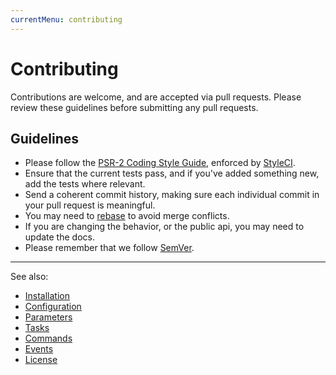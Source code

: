 ```yaml
---
currentMenu: contributing
---
```


# Contributing

Contributions are welcome, and are accepted via pull requests.
Please review these guidelines before submitting any pull requests.

## Guidelines

* Please follow the [PSR-2 Coding Style Guide](http://www.php-fig.org/psr/psr-2/),
enforced by [StyleCI](https://styleci.io/).
* Ensure that the current tests pass, and if you've added something new, add the tests where relevant.
* Send a coherent commit history, making sure each individual commit in your pull request is meaningful.
* You may need to [rebase](https://git-scm.com/book/en/v2/Git-Branching-Rebasing) to avoid merge conflicts.
* If you are changing the behavior, or the public api, you may need to update the docs.
* Please remember that we follow [SemVer](http://semver.org/).

***
See also:

- [Installation](docs/Installation.md)
- [Configuration](docs/Configuration.md)
- [Parameters](docs/Parameters.md)
- [Tasks](docs/Tasks.md)
- [Commands](docs/Commands.md)
- [Events](docs/Events.md)
- [License](../LICENSE.md)
